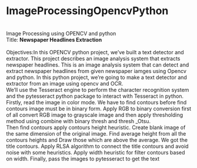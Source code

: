 
# ImageProcessingOpencvPython
<br>Image Processing using OPENCV and python<br>
Title: **Newspaper Headlines Extraction**<br><br>
Objectives:In this OPENCV python project, we’ve built a text detector and extractor. This project describes an image analysis system that extracts newspaper headlines.
This is an image analysis system that can detect and extract newspaper headlines from given newspaper iamges using Opencv and python. In this python project,
we’re going to make a text detector and extractor from an image 
using opencv and OCR.<br>
We’ll use the Tesseract engine to perform the character recognition system and the pytesseract python package to interact with Tesseract in python.
Firstly, read the image in color mode. We have to find contours before find contours image must be in binary form.
Apply RGB to binary conversion first of all convert RGB image to grayscale image 
and then apply thresholding method using combine with binary thresh and 
thresh _Otsu. <br>
Then find contours apply contours height heuristic. Create blank image of the same dimension of the original image. Find average height from all the contours 
heights and Draw those which are above the average. We got the title contours.
Apply RLSA algorithm to connect the title contours and avoid noise with some heuristics.
Apply width heuristic for filter contours based on width. Finally, pass the images to pytesseract to get the text<br>
